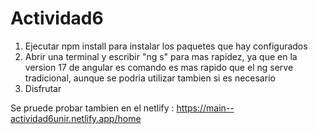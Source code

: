# Actividad6

1. Ejecutar npm install para instalar los paquetes que hay configurados
2. Abrir una terminal y escribir "ng s"  para mas rapidez, ya que en la version 17 de angular es comando es mas rapido que el ng serve tradicional, aunque se podria utilizar tambien si es necesario
3. Disfrutar

Se pruede probar tambien en el netlify : https://main--actividad6unir.netlify.app/home
